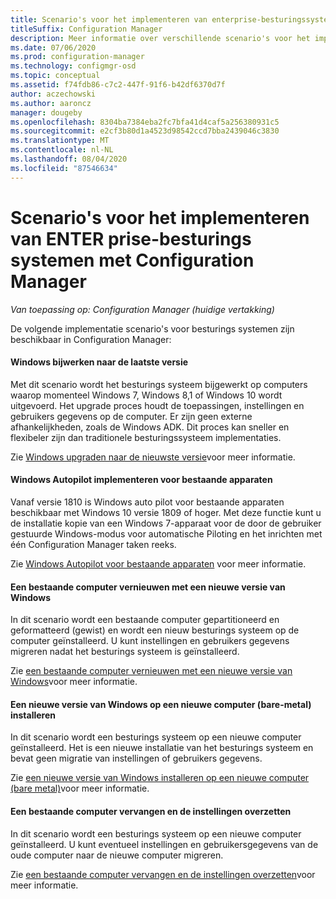 ```yaml
---
title: Scenario's voor het implementeren van enterprise-besturingssystemen
titleSuffix: Configuration Manager
description: Meer informatie over verschillende scenario's voor het implementeren van ENTER prise-besturings systemen met Configuration Manager.
ms.date: 07/06/2020
ms.prod: configuration-manager
ms.technology: configmgr-osd
ms.topic: conceptual
ms.assetid: f74fdb86-c7c2-447f-91f6-b42df6370d7f
author: aczechowski
ms.author: aaroncz
manager: dougeby
ms.openlocfilehash: 8304ba7384eba2fc7bfa41d4caf5a256380931c5
ms.sourcegitcommit: e2cf3b80d1a4523d98542ccd7bba2439046c3830
ms.translationtype: MT
ms.contentlocale: nl-NL
ms.lasthandoff: 08/04/2020
ms.locfileid: "87546634"
---
```

# <a name="scenarios-to-deploy-enterprise-operating-systems-with-configuration-manager"></a>Scenario's voor het implementeren van ENTER prise-besturings systemen met Configuration Manager

*Van toepassing op: Configuration Manager (huidige vertakking)*

De volgende implementatie scenario's voor besturings systemen zijn beschikbaar in Configuration Manager:  

#### <a name="upgrade-windows-to-the-latest-version"></a>Windows bijwerken naar de laatste versie
Met dit scenario wordt het besturings systeem bijgewerkt op computers waarop momenteel Windows 7, Windows 8,1 of Windows 10 wordt uitgevoerd. Het upgrade proces houdt de toepassingen, instellingen en gebruikers gegevens op de computer. Er zijn geen externe afhankelijkheden, zoals de Windows ADK. Dit proces kan sneller en flexibeler zijn dan traditionele besturingssysteem implementaties.  

Zie [Windows upgraden naar de nieuwste versie](upgrade-windows-to-the-latest-version.md)voor meer informatie.

#### <a name="windows-autopilot-for-existing-devices"></a>Windows Autopilot implementeren voor bestaande apparaten
<!--3607717, fka 1358333-->
Vanaf versie 1810 is Windows auto pilot voor bestaande apparaten beschikbaar met Windows 10 versie 1809 of hoger. Met deze functie kunt u de installatie kopie van een Windows 7-apparaat voor de door de gebruiker gestuurde Windows-modus voor automatische Piloting en het inrichten met één Configuration Manager taken reeks.

Zie [Windows Autopilot voor bestaande apparaten](../../../autopilot/existing-devices.md) voor meer informatie.

#### <a name="refresh-an-existing-computer-with-a-new-version-of-windows"></a>Een bestaande computer vernieuwen met een nieuwe versie van Windows
In dit scenario wordt een bestaande computer gepartitioneerd en geformatteerd (gewist) en wordt een nieuw besturings systeem op de computer geïnstalleerd. U kunt instellingen en gebruikers gegevens migreren nadat het besturings systeem is geïnstalleerd.  

Zie [een bestaande computer vernieuwen met een nieuwe versie van Windows](refresh-an-existing-computer-with-a-new-version-of-windows.md)voor meer informatie.


#### <a name="install-a-new-version-of-windows-on-a-new-computer-bare-metal"></a>Een nieuwe versie van Windows op een nieuwe computer (bare-metal) installeren
In dit scenario wordt een besturings systeem op een nieuwe computer geïnstalleerd. Het is een nieuwe installatie van het besturings systeem en bevat geen migratie van instellingen of gebruikers gegevens.  

Zie [een nieuwe versie van Windows installeren op een nieuwe computer (bare metal)](install-new-windows-version-new-computer-bare-metal.md)voor meer informatie.


#### <a name="replace-an-existing-computer-and-transfer-settings"></a>Een bestaande computer vervangen en de instellingen overzetten
In dit scenario wordt een besturings systeem op een nieuwe computer geïnstalleerd. U kunt eventueel instellingen en gebruikersgegevens van de oude computer naar de nieuwe computer migreren.  

Zie [een bestaande computer vervangen en de instellingen overzetten](replace-an-existing-computer-and-transfer-settings.md)voor meer informatie.


